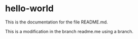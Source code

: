 # hello-world
This is the documentation for the file README.md.

This is a modification in the branch readme.me using a branch.

